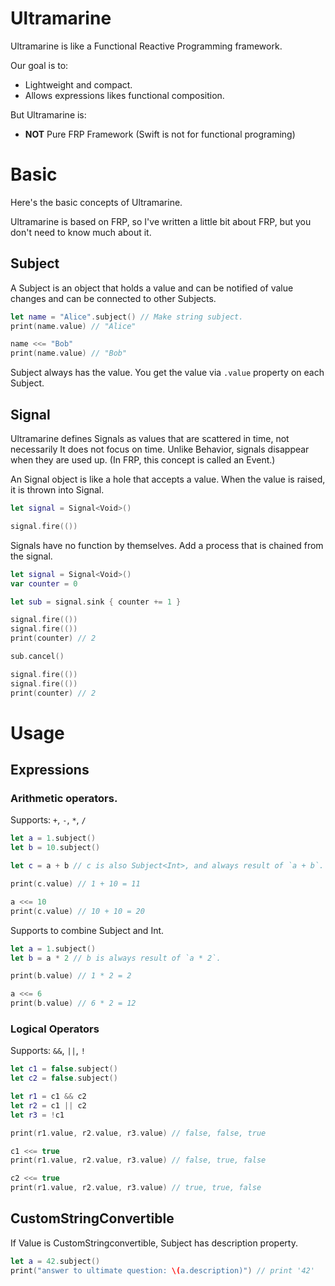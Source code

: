 # Ultramarine

Ultramarine is like a Functional Reactive Programming framework.

Our goal is to:

- Lightweight and compact.
- Allows expressions likes functional composition.

But Ultramarine is:

- **NOT** Pure FRP Framework (Swift is not for functional programing)

# Basic

Here's the basic concepts of Ultramarine.

Ultramarine is based on FRP, so I've written a little bit about FRP, but you don't need to know much about it.

## Subject

A Subject is an object that holds a value and can be notified of value changes and can be connected to other Subjects.

```swift
let name = "Alice".subject() // Make string subject.
print(name.value) // "Alice"

name <<= "Bob"
print(name.value) // "Bob"
```

Subject always has the value. You get the value via `.value` property on each Subject.

## Signal

Ultramarine defines Signals as values that are scattered in time, not necessarily It does not focus on time.
Unlike Behavior, signals disappear when they are used up.
(In FRP, this concept is called an Event.)

An Signal object is like a hole that accepts a value. When the value is raised, it is thrown into Signal.

```swift
let signal = Signal<Void>()

signal.fire(())
```

Signals have no function by themselves. Add a process that is chained from the signal.

```swift
let signal = Signal<Void>()
var counter = 0

let sub = signal.sink { counter += 1 }

signal.fire(())
signal.fire(())
print(counter) // 2

sub.cancel()

signal.fire(())
signal.fire(())
print(counter) // 2
```

# Usage

## Expressions

### Arithmetic operators.

Supports: `+`, `-`, `*`, `/`

```swift
let a = 1.subject()
let b = 10.subject()

let c = a + b // c is also Subject<Int>, and always result of `a + b`.

print(c.value) // 1 + 10 = 11

a <<= 10
print(c.value) // 10 + 10 = 20
```

Supports to combine Subject<Int> and Int.

```swift
let a = 1.subject()
let b = a * 2 // b is always result of `a * 2`.

print(b.value) // 1 * 2 = 2

a <<= 6
print(b.value) // 6 * 2 = 12
```

### Logical Operators

Supports: `&&`, `||`, `!`

```swift
let c1 = false.subject()
let c2 = false.subject()

let r1 = c1 && c2
let r2 = c1 || c2
let r3 = !c1

print(r1.value, r2.value, r3.value) // false, false, true

c1 <<= true
print(r1.value, r2.value, r3.value) // false, true, false

c2 <<= true
print(r1.value, r2.value, r3.value) // true, true, false
```

## CustomStringConvertible

If Value is CustomStringconvertible, Subject<Value> has description property.

```swift
let a = 42.subject()
print("answer to ultimate question: \(a.description)") // print '42'
```

